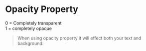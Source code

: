 # Opacity Property

0 = Completely transparent<br>
1 = completely opaque

>When using opacity property it will effect both your text and background.
